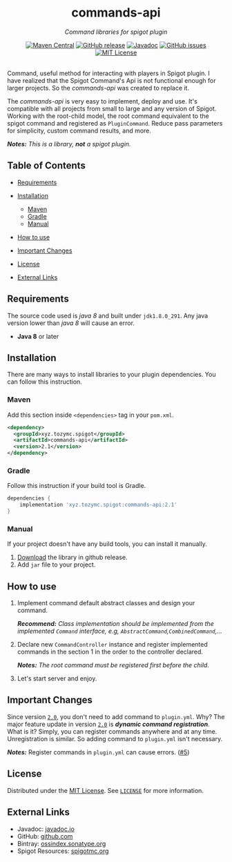 [originalLicense]: https://opensource.org/licenses/MIT "MIT License"

[license]: https://git.io/JTBhQ "MIT License"

[github]: https://git.io/JTBhc "GitHub project"

[release]: https://git.io/JTBho "GitHub Release"

[javadoc]: https://www.javadoc.io/doc/xyz.tozymc.spigot/commands-api/ "commands-api Javadoc"

[ossIndex]: https://ossindex.sonatype.org/component/pkg:maven/xyz.tozymc.spigot/commands-api "OSS Index"

[spigot]: https://www.spigotmc.org/resources/84992/ "Spigot Resources"

[release2.0]: https://github.com/TozyMC/commands-api/releases/tag/v2.0 "Release 2.0"

<div align="center">
  <h1>commands-api</h1>
  <p><i>Command libraries for spigot plugin</i></p>
  <a href="https://search.maven.org/artifact/xyz.tozymc.spigot/commands-api/2.1/jar"><img alt="Maven Central" src="https://img.shields.io/maven-central/v/xyz.tozymc.spigot/commands-api?label=Maven%20Central&logo=apache-maven&style=flat-square"></a>
  <a href="https://git.io/JTBho"><img alt="GitHub release" src="https://img.shields.io/github/v/release/TozyMC/commands-api?logo=github&style=flat-square"></a>
  <a href="https://www.javadoc.io/doc/xyz.tozymc.spigot/commands-api/"><img alt="Javadoc" src="https://javadoc.io/badge2/xyz.tozymc.spigot/commands-api/javadoc.svg?style=flat-square&label=Javadoc&color=brightgreen&logo=java"></a>
  <a href="https://git.io/JTRUf"><img alt="GitHub issues" src="https://img.shields.io/github/issues/TozyMC/commands-api?style=flat-square"></a>
  <a href="https://git.io/JTBhQ"><img alt="MIT License" src="https://img.shields.io/github/license/TozyMC/commands-api?style=flat-square"></a>
</div>
<br>

Command, useful method for interacting with players in Spigot plugin. I have realized that the
Spigot Command's Api is not functional enough for larger projects. So the *commands-api* was created
to replace it.

The *commands-api* is very easy to implement, deploy and use. It's compatible with all projects from
small to large and any version of Spigot. Working with the root-child model, the root command
equivalent to the spigot command and registered as `PluginCommand`. Reduce pass parameters for
simplicity, custom command results, and more.

***Notes:*** *This is a library,* ***not*** *a spigot plugin.*

## Table of Contents

- [Requirements](#requirements)
- [Installation](#installation)
  - [Maven](#maven)
  - [Gradle](#gradle)
  - [Manual](#manual)

- [How to use](#how-to-use)
- [Important Changes](#important-changes)
- [License](#license)
- [External Links](#external-links)

## Requirements

The source code used is *java 8* and built under `jdk1.8.0_291`. Any java version lower than *java
8* will cause an error.

- **Java 8** or later

## Installation

There are many ways to install libraries to your plugin dependencies. You can follow this
instruction.

### Maven

Add this section inside `<dependencies>` tag in your `pom.xml`.

``` xml
<dependency>
  <groupId>xyz.tozymc.spigot</groupId>
  <artifactId>commands-api</artifactId>
  <version>2.1</version>
</dependency>
```

### Gradle

Follow this instruction if your build tool is Gradle.

```gradle
dependencies {
    implementation 'xyz.tozymc.spigot:commands-api:2.1'
}
```

### Manual

If your project doesn't have any build tools, you can install it manually.

1. [Download][release] the library in github release.
2. Add `jar` file to your project.

## How to use

1. Implement command default abstract classes and design your command.

   ***Recommend:*** *Class implementation should be implemented from the implemented `Command`
   interface, e.g, `AbstractCommand`,`CombinedCommand`,...*

2. Declare new `CommandController` instance and register implemented commands in the section 1 in
   the order to the controller declared.

   ***Notes:*** *The root command must be registered first before the child.*

3. Let's start server and enjoy.

## Important Changes

Since version [`2.0`][release2.0], you don't need to add command to `plugin.yml`. Why? The major
feature update in version [`2.0`][release2.0] is ***dynamic command registration***. What is it?
Simply, you can register commands anywhere and at any time. Unregistration is similar. So adding
command to `plugin.yml` isn't necessary.

***Notes:*** Register commands in `plugin.yml` can cause
errors. ([#5](https://github.com/TozyMC/commands-api/issues/5#issuecomment-780289790))

## License

Distributed under the [MIT License][originalLicense]. See [`LICENSE`][license] for more information.

## External Links

- Javadoc: [javadoc.io][javadoc]
- GitHub: [github.com][github]
- Bintray: [ossindex.sonatype.org][ossIndex]
- Spigot Resources: [spigotmc.org][spigot]
